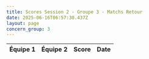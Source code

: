```yaml
---
title: Scores Session 2 - Groupe 3 - Matchs Retour
date: 2025-06-16T06:57:30.437Z
layout: page
concern_group: 3
---
```




| Équipe 1 | Équipe 2 | Score | Date |
|----------|----------|-------|------|

